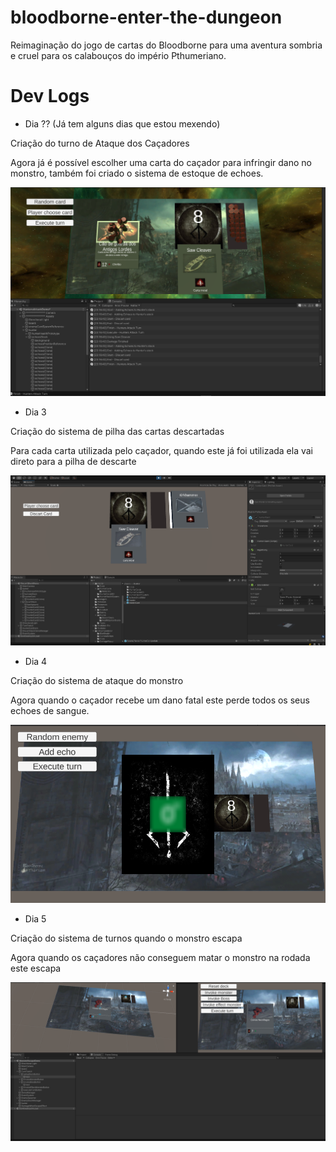 # bloodborne-enter-the-dungeon
Reimaginação do jogo de cartas do Bloodborne para uma aventura sombria e cruel para os calabouços do império Pthumeriano.

# Dev Logs

- Dia ?? (Já tem alguns dias que estou mexendo)

Criação do turno de Ataque dos Caçadores

Agora já é possível escolher uma carta do caçador para infringir dano no monstro, também foi criado o sistema de estoque de echoes.

![](Docs/hunter_attack_turn.PNG)

- Dia 3

Criação do sistema de pilha das cartas descartadas

Para cada carta utilizada pelo caçador, quando este já foi utilizada ela vai direto para a pilha de descarte

![](Docs/discart_stack.PNG)

- Dia 4

Criação do sistema de ataque do monstro

Agora quando o caçador recebe um dano fatal este perde todos os seus echoes de sangue.

![](Docs/monster_attack_turn.PNG)

- Dia 5

Criação do sistema de turnos quando o monstro escapa

Agora quando os caçadores não conseguem matar o monstro na rodada este escapa

![](Docs/monster_escape_turn.PNG)